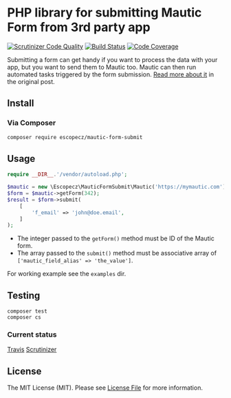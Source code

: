 # PHP library for submitting Mautic Form from 3rd party app

[![Scrutinizer Code Quality](https://scrutinizer-ci.com/g/escopecz/mautic-form-submit/badges/quality-score.png?b=master)](https://scrutinizer-ci.com/g/escopecz/mautic-form-submit/?branch=master)
[![Build Status](https://scrutinizer-ci.com/g/escopecz/mautic-form-submit/badges/build.png?b=master)](https://scrutinizer-ci.com/g/escopecz/mautic-form-submit/build-status/master)
[![Code Coverage](https://scrutinizer-ci.com/g/escopecz/mautic-form-submit/badges/coverage.png?b=master)](https://scrutinizer-ci.com/g/escopecz/mautic-form-submit/?branch=master)

Submitting a form can get handy if you want to process the data with your app, but you want to send them to Mautic too. Mautic can then run automated tasks triggered by the form submission. [Read more about it](https://medium.com/@jan_linhart/the-simplest-way-how-to-submit-a-form-data-to-mautic-1454d3afd005) in the original post.

## Install

### Via Composer

```bash
composer require escopecz/mautic-form-submit
```

## Usage

```php
require __DIR__.'/vendor/autoload.php';

$mautic = new \Escopecz\MauticFormSubmit\Mautic('https://mymautic.com');
$form = $mautic->getForm(342);
$result = $form->submit(
    [
        'f_email' => 'john@doe.email',
    ]
);
```

- The integer passed to the `getForm()` method must be ID of the Mautic form.
- The array passed to the `submit()` method must be associative array of `['mautic_field_alias' => 'the_value']`.

For working example see the `examples` dir.

## Testing

```
composer test
composer cs
```

### Current status

[Travis](https://travis-ci.org/escopecz/mautic-form-submit)
[Scrutinizer](https://scrutinizer-ci.com/g/escopecz/mautic-form-submit)

## License

The MIT License (MIT). Please see [License File](LICENSE.md) for more information.
